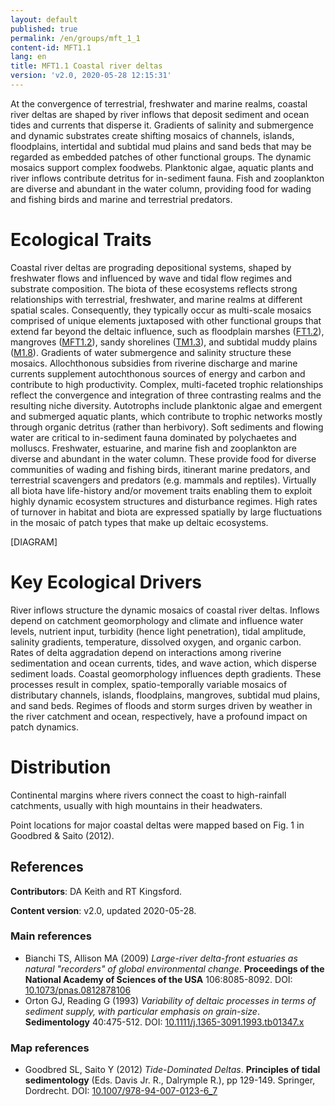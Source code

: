 ```yaml
---
layout: default
published: true
permalink: /en/groups/mft_1_1
content-id: MFT1.1
lang: en
title: MFT1.1 Coastal river deltas
version: 'v2.0, 2020-05-28 12:15:31'
---
```


At the convergence of terrestrial, freshwater and marine realms, coastal river deltas are shaped by river inflows that deposit sediment and ocean tides and currents that disperse it. Gradients of salinity and submergence and dynamic substrates create shifting mosaics of channels, islands, floodplains, intertidal and subtidal mud plains and sand beds that may be regarded as embedded patches of other functional groups. The dynamic mosaics support complex foodwebs. Planktonic algae, aquatic plants and river inflows contribute detritus for in-sediment fauna. Fish and zooplankton are diverse and abundant in the water column, providing food for wading and fishing birds and marine and terrestrial predators.

# Ecological Traits
 
Coastal river deltas are prograding depositional systems, shaped by freshwater flows and influenced by wave and tidal flow regimes and substrate composition. The biota of these ecosystems reflects strong relationships with terrestrial, freshwater, and marine realms at different spatial scales. Consequently, they typically occur as multi-scale mosaics comprised of unique elements juxtaposed with other functional groups that extend far beyond the deltaic influence, such as floodplain marshes ([FT1.2](/explore/groups/FT1.2)), mangroves ([MFT1.2](/explore/groups/MFT1.2)), sandy shorelines ([TM1.3](/explore/groups/TM1.3)), and subtidal muddy plains ([M1.8](/explore/groups/M1.8)). Gradients of water submergence and salinity structure these mosaics. Allochthonous subsidies from riverine discharge and marine currents supplement autochthonous sources of energy and carbon and contribute to high productivity. Complex, multi-faceted trophic relationships reflect the convergence and integration of three contrasting realms and the resulting niche diversity. Autotrophs include planktonic algae and emergent and submerged aquatic plants, which contribute to trophic networks mostly through organic detritus (rather than herbivory). Soft sediments and flowing water are critical to in-sediment fauna dominated by polychaetes and molluscs. Freshwater, estuarine, and marine fish and zooplankton are diverse and abundant in the water column. These provide food for diverse communities of wading and fishing birds, itinerant marine predators, and terrestrial scavengers and predators (e.g. mammals and reptiles). Virtually all biota have life-history and/or movement traits enabling them to exploit highly dynamic ecosystem structures and disturbance regimes. High rates of turnover in habitat and biota are expressed spatially by large fluctuations in the mosaic of patch types that make up deltaic ecosystems. 
 
[DIAGRAM]

# Key Ecological Drivers
 
River inflows structure the dynamic mosaics of coastal river deltas. Inflows depend on catchment geomorphology and climate and influence water levels, nutrient input, turbidity (hence light penetration), tidal amplitude, salinity gradients, temperature, dissolved oxygen, and organic carbon. Rates of delta aggradation depend on interactions among riverine sedimentation and ocean currents, tides, and wave action, which disperse sediment loads. Coastal geomorphology influences depth gradients. These processes result in complex, spatio-temporally variable mosaics of distributary channels, islands, floodplains, mangroves, subtidal mud plains, and sand beds. Regimes of floods and storm surges driven by weather in the river catchment and ocean, respectively, have a profound impact on patch dynamics.
 
# Distribution
 
Continental margins where rivers connect the coast to high-rainfall catchments, usually with high mountains in their headwaters.

Point locations for major coastal deltas were mapped based on Fig. 1 in Goodbred & Saito (2012).

## References

**Contributors**: DA Keith and RT Kingsford.

**Content version**: v2.0, updated 2020-05-28.

### Main references
* Bianchi TS, Allison MA  (2009) *Large-river delta-front estuaries as natural "recorders" of global environmental change*. **Proceedings of the National Academy of Sciences of the USA** 106:8085-8092. DOI: [10.1073/pnas.0812878106](http://doi.org/10.1073/pnas.0812878106)
* Orton GJ, Reading G  (1993) *Variability of deltaic processes in terms of sediment supply, with particular emphasis on grain-size*. **Sedimentology** 40:475-512. DOI: [10.1111/j.1365-3091.1993.tb01347.x](http://doi.org/10.1111/j.1365-3091.1993.tb01347.x)

### Map references
* Goodbred SL, Saito Y  (2012) *Tide-Dominated Deltas*. **Principles of tidal sedimentology** (Eds. Davis Jr. R., Dalrymple R.), pp 129-149. Springer, Dordrecht. DOI: [10.1007/978-94-007-0123-6_7](http://doi.org/10.1007/978-94-007-0123-6_7)
